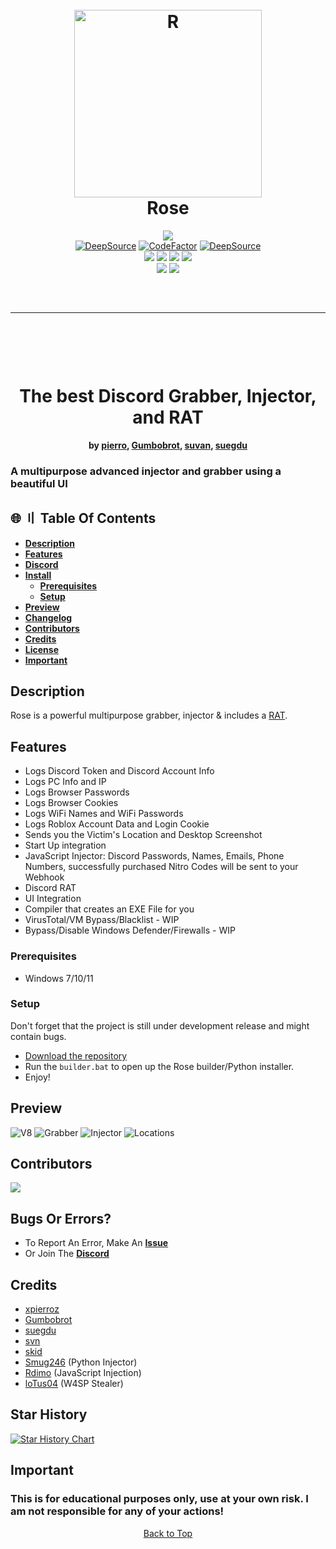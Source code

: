 <a id="top"></a>

<h1 align="center">
  <br>
  <a href="https://github.com/DamagingRose/Rose-Injector"><img src="https://media.discordapp.net/attachments/1118940500217577513/1119307926012702770/image.png?width=585&height=580" width=300 weigth=400 alt="R"></a>
  <br>
 Rose
  <br>
</h1>
<div align="center">
    <a href="https://discord.gg/GJRfqrHVVw"><img src="https://img.shields.io/badge/Discord-%235865F2.svg?style=for-the-badge&logo=discord&logoColor=white"></a>
    <br>
    <a href="https://deepsource.io/gh/DamagingRose/Rose-Injector/?ref=repository-badge" target="_blank"><img alt="DeepSource" title="DeepSource" src="https://deepsource.io/gh/DamagingRose/Rose-Injector.svg/?label=active+issues&show_trend=true&token=bRGn0dU76xkJxQgniOJnrc7a"/></a>
    <a href="https://www.codefactor.io/repository/github/damagingrose/rose-injector"><img src="https://www.codefactor.io/repository/github/damagingrose/rose-injector/badge" alt="CodeFactor" /></a>
    <a href="https://deepsource.io/gh/DamagingRose/Rose-Injector/?ref=repository-badge" target="_blank"><img alt="DeepSource" title="DeepSource" src="https://deepsource.io/gh/DamagingRose/Rose-Injector.svg/?label=resolved+issues&show_trend=true&token=bRGn0dU76xkJxQgniOJnrc7a"/></a>
    <br>
    <img src="https://img.shields.io/github/languages/top/DamagingRose/Rose-Injector?color=%23000000">
    <img src="https://img.shields.io/github/stars/DamagingRose/Rose-Injector?color=%23000000&logoColor=%23000000">
    <img src="https://img.shields.io/github/commit-activity/w/DamagingRose/Rose-Injector?color=%23000000">
    <img src="https://img.shields.io/github/last-commit/DamagingRose/Rose-Injector?color=%23000000&logoColor=%23000000">
    <br>
    <img src="https://img.shields.io/github/issues/DamagingRose/Rose-Injector?color=%23000000&logoColor=%23000000">
    <img src="https://img.shields.io/github/issues-closed/DamagingRose/Rose-Injector?color=%23000000&logoColor=%23000000">
    <br>
</div>
<hr style="border-radius: 2%; margin-top: 60px; margin-bottom: 60px;" noshade="" size="20" width="100%">

<div align="center">
    <br>
    <h1>
        The best Discord Grabber, Injector, and RAT
    </h1>
    <strong>by <a href="https://github.com/xpierroz">pierro</a>, <a href="https://github.com/Gumbobrot">Gumbobrot</a>, <a href="https://github.com/suvan1911">suvan</a>, <a href="https://github.com/suegdu">suegdu</a></strong>
</div>

### A multipurpose advanced injector and grabber using a beautiful UI

## <a id="content"></a>🌐 〢 Table Of Contents

- **[Description](#description)**
- **[Features](#features)**
- **[Discord](https://discord.gg/GJRfqrHVVw)**
- **[Install](#install)**
  - **[Prerequisites](#prerequisites)**
  - **[Setup](#setup)**
- **[Preview](#preview)**
- **[Changelog](#changelog)**
- **[Contributors](#contributors)**
- **[Credits](#credits)**
- **[License](#license)**
- **[Important](#Important)**

## <a id="description"></a>Description

Rose is a powerful multipurpose grabber, injector & includes a [RAT](https://github.com/DamagingRose/Rose-RAT).

## <a id="features"></a>Features

- Logs Discord Token and Discord Account Info
- Logs PC Info and IP
- Logs Browser Passwords
- Logs Browser Cookies
- Logs WiFi Names and WiFi Passwords
- Logs Roblox Account Data and Login Cookie
- Sends you the Victim's Location and Desktop Screenshot
- Start Up integration
- JavaScript Injector: Discord Passwords, Names, Emails, Phone Numbers, successfully purchased Nitro Codes will be sent to your Webhook
- Discord RAT
- UI Integration
- Compiler that creates an EXE File for you
- VirusTotal/VM Bypass/Blacklist - WIP
- Bypass/Disable Windows Defender/Firewalls - WIP

### <a id="prerequisites"></a>Prerequisites

- Windows 7/10/11

### <a id="setup"></a>Setup

Don't forget that the project is still under development release and might contain bugs.

- [Download the repository](https://github.com/DamagingRose/Rose-Injector/archive/refs/heads/main.zip)
- Run the `builder.bat` to open up the Rose builder/Python installer.
- Enjoy!

## <a id="preview"></a>Preview

![V8](readme/v8.png)
![Grabber](readme/grabber.png)
![Injector](readme/injector.png)
![Locations](readme/locationss.png)

## <a id="contributors"></a>Contributors

<a href="https://github.com/DamagingRose/Rose-Injector/graphs/contributors">
  <img src="https://contrib.rocks/image?repo=DamagingRose/Rose-Injector" />
</a>

## <a id="bugs_or_errors"></a>Bugs Or Errors?

- To Report An Error, Make An **[Issue](https://github.com/DamagingRose/Rose-Injector/issues)**
- Or Join The **[Discord](https://discord.gg/GJRfqrHVVw)**
  
## <a id="credits"></a>Credits

- [xpierroz](https://github.com/xpierroz)
- [Gumbobrot](https://github.com/Gumbobrot)
- [suegdu](https://github.com/suegdu)
- [svn](https://github.com/suvan1911)
- [skid](https://github.com/I-Skid)
- [Smug246](https://github.com/Smug246) (Python Injector)
- [Rdimo](https://github.com/Rdimo) (JavaScript Injection)
- [loTus04](https://github.com/loTus04) (W4SP Stealer)

## Star History

[![Star History Chart](https://api.star-history.com/svg?repos=DamagingRose/RoseRAT,DamagingRose/Rose-Injector&type=Date)](https://star-history.com/#DamagingRose/RoseRAT&DamagingRose/Rose-Injector&Date)

## <a id="Important"></a>Important

### This is for educational purposes only, use at your own risk. I am not responsible for any of your actions!

<p align="center"><a href=#top>Back to Top</a></p>
